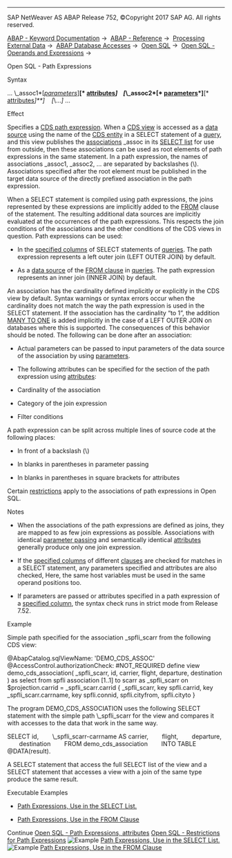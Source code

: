   

* * *

SAP NetWeaver AS ABAP Release 752, ©Copyright 2017 SAP AG. All rights reserved.

[ABAP - Keyword Documentation](https://help.sap.com/doc/abapdocu_752_index_htm/7.52/en-US/abenabap.htm) →  [ABAP - Reference](https://help.sap.com/doc/abapdocu_752_index_htm/7.52/en-US/abenabap_reference.htm) →  [Processing External Data](https://help.sap.com/doc/abapdocu_752_index_htm/7.52/en-US/abenabap_language_external_data.htm) →  [ABAP Database Accesses](https://help.sap.com/doc/abapdocu_752_index_htm/7.52/en-US/abenabap_sql.htm) →  [Open SQL](https://help.sap.com/doc/abapdocu_752_index_htm/7.52/en-US/abenopensql.htm) →  [Open SQL - Operands and Expressions](https://help.sap.com/doc/abapdocu_752_index_htm/7.52/en-US/abenopen_sql_operands.htm) → 

Open SQL - Path Expressions

Syntax

... \\\_assoc1*\[*[parameters](https://help.sap.com/doc/abapdocu_752_index_htm/7.52/en-US/abenopen_sql_parameters.htm)*\]**\[* [attributes](https://help.sap.com/doc/abapdocu_752_index_htm/7.52/en-US/abenopen_sql_path_filter.htm)*\]*
   *\[*\\\_assoc2*\[* [parameters](https://help.sap.com/doc/abapdocu_752_index_htm/7.52/en-US/abenopen_sql_parameters.htm)*\]**\[* [attributes](https://help.sap.com/doc/abapdocu_752_index_htm/7.52/en-US/abenopen_sql_path_filter.htm)*\]**\]*
   *\[*\\...*\]* ...

Effect

Specifies a [CDS path expression](https://help.sap.com/doc/abapdocu_752_index_htm/7.52/en-US/abencds_path_expression_glosry.htm "Glossary Entry"). When a [CDS view](https://help.sap.com/doc/abapdocu_752_index_htm/7.52/en-US/abencds_view_glosry.htm "Glossary Entry") is accessed as a [data source](https://help.sap.com/doc/abapdocu_752_index_htm/7.52/en-US/abapselect_data_source.htm) using the name of the [CDS entity](https://help.sap.com/doc/abapdocu_752_index_htm/7.52/en-US/abencds_entity_glosry.htm "Glossary Entry") in a SELECT statement of a [query](https://help.sap.com/doc/abapdocu_752_index_htm/7.52/en-US/abenquery_glosry.htm "Glossary Entry"), and this view publishes the [associations](https://help.sap.com/doc/abapdocu_752_index_htm/7.52/en-US/abencds_f1_association.htm) \_assoc in its [SELECT list](https://help.sap.com/doc/abapdocu_752_index_htm/7.52/en-US/abencds_f1_select_list.htm) for use from outside, then these associations can be used as root elements of path expressions in the same statement. In a path expression, the names of associations \_assoc1, \_assoc2, ... are separated by backslashes (\\). Associations specified after the root element must be published in the target data source of the directly prefixed association in the path expression.

When a SELECT statement is compiled using path expressions, the joins represented by these expressions are implicitly added to the [FROM](https://help.sap.com/doc/abapdocu_752_index_htm/7.52/en-US/abapfrom_clause.htm) clause of the statement. The resulting additional data sources are implicitly evaluated at the occurrences of the path expressions. This respects the join conditions of the associations and the other conditions of the CDS views in question. Path expressions can be used:

-   In the [specified columns](https://help.sap.com/doc/abapdocu_752_index_htm/7.52/en-US/abenopen_sql_columns.htm) of SELECT statements of [queries](https://help.sap.com/doc/abapdocu_752_index_htm/7.52/en-US/abenquery_glosry.htm "Glossary Entry").
    The path expression represents a left outer join (LEFT OUTER JOIN) by default.

-   As a [data source](https://help.sap.com/doc/abapdocu_752_index_htm/7.52/en-US/abapselect_data_source.htm) of the [FROM clause](https://help.sap.com/doc/abapdocu_752_index_htm/7.52/en-US/abapfrom_clause.htm) in [queries](https://help.sap.com/doc/abapdocu_752_index_htm/7.52/en-US/abenquery_glosry.htm "Glossary Entry").
    The path expression represents an inner join (INNER JOIN) by default.

An association has the cardinality defined implicitly or explicitly in the CDS view by default. Syntax warnings or syntax errors occur when the cardinality does not match the way the path expression is used in the SELECT statement. If the association has the cardinality “to 1”, the addition [MANY TO ONE](https://help.sap.com/doc/abapdocu_752_index_htm/7.52/en-US/abapselect_join.htm) is added implicitly in the case of a LEFT OUTER JOIN on databases where this is supported. The consequences of this behavior should be noted. The following can be done after an association:

-   Actual parameters can be passed to input parameters of the data source of the association by using [parameters](https://help.sap.com/doc/abapdocu_752_index_htm/7.52/en-US/abenopen_sql_parameters.htm).
    
-   The following attributes can be specified for the section of the path expression using [attributes](https://help.sap.com/doc/abapdocu_752_index_htm/7.52/en-US/abenopen_sql_path_filter.htm):
    

-   Cardinality of the association

-   Category of the join expression

-   Filter conditions

A path expression can be split across multiple lines of source code at the following places:

-   In front of a backslash (\\)

-   In blanks in parentheses in parameter passing

-   In blanks in parentheses in square brackets for attributes

Certain [restrictions](https://help.sap.com/doc/abapdocu_752_index_htm/7.52/en-US/abenopen_sql_path_restrictions.htm) apply to the associations of path expressions in Open SQL.

Notes

-   When the associations of the path expressions are defined as joins, they are mapped to as few join expressions as possible. Associations with identical [parameter passing](https://help.sap.com/doc/abapdocu_752_index_htm/7.52/en-US/abenopen_sql_parameters.htm) and semantically identical [attributes](https://help.sap.com/doc/abapdocu_752_index_htm/7.52/en-US/abenopen_sql_path_filter.htm) generally produce only one join expression.

-   If the [specified columns](https://help.sap.com/doc/abapdocu_752_index_htm/7.52/en-US/abenopen_sql_columns.htm) of different [clauses](https://help.sap.com/doc/abapdocu_752_index_htm/7.52/en-US/abencds_select_clauses.htm) are checked for matches in a SELECT statement, any parameters specified and attributes are also checked, Here, the same host variables must be used in the same operand positions too.

-   If parameters are passed or attributes specified in a path expression of a [specified column](https://help.sap.com/doc/abapdocu_752_index_htm/7.52/en-US/abenopen_sql_columns.htm), the syntax check runs in strict mode from Release 7.52.

Example

Simple path specified for the association \_spfli\_scarr from the following CDS view:

@AbapCatalog.sqlViewName: 'DEMO\_CDS\_ASSOC'
@AccessControl.authorizationCheck: #NOT\_REQUIRED
define view demo\_cds\_association(
\_spfli\_scarr,
id,
carrier,
flight,
departure,
destination
)
as select from
spfli
association \[1..1\] to scarr as \_spfli\_scarr on
$projection.carrid = \_spfli\_scarr.carrid
{
\_spfli\_scarr,
key spfli.carrid,
key \_spfli\_scarr.carrname,
key spfli.connid,
spfli.cityfrom,
spfli.cityto
}    

The program DEMO\_CDS\_ASSOCIATION uses the following SELECT statement with the simple path \\\_spfli\_scarr for the view and compares it with accesses to the data that work in the same way.

SELECT id,
       \\\_spfli\_scarr-carrname AS carrier,
       flight,
       departure,
       destination
       FROM demo\_cds\_association
       INTO TABLE @DATA(result).

A SELECT statement that access the full SELECT list of the view and a SELECT statement that accesses a view with a join of the same type produce the same result.

Executable Examples

-   [Path Expressions, Use in the SELECT List.](https://help.sap.com/doc/abapdocu_752_index_htm/7.52/en-US/abenpath_expr_in_colspec_abexa.htm)

-   [Path Expressions, Use in the FROM Clause](https://help.sap.com/doc/abapdocu_752_index_htm/7.52/en-US/abenpath_expr_in_from_clause_abexa.htm)

Continue
[Open SQL - Path Expressions, attributes](https://help.sap.com/doc/abapdocu_752_index_htm/7.52/en-US/abenopen_sql_path_filter.htm)
[Open SQL - Restrictions for Path Expressions](https://help.sap.com/doc/abapdocu_752_index_htm/7.52/en-US/abenopen_sql_path_restrictions.htm)
![Example](exa.gif "Example") [Path Expressions, Use in the SELECT List.](https://help.sap.com/doc/abapdocu_752_index_htm/7.52/en-US/abenpath_expr_in_colspec_abexa.htm)
![Example](exa.gif "Example") [Path Expressions, Use in the FROM Clause](https://help.sap.com/doc/abapdocu_752_index_htm/7.52/en-US/abenpath_expr_in_from_clause_abexa.htm)